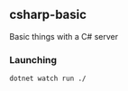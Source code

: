 ## csharp-basic

Basic things with a C# server

### Launching

```shell script
dotnet watch run ./
```
